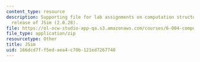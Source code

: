 ```yaml
---
content_type: resource
description: Supporting file for lab assignments on computation structures. Latest
  release of JSim (2.0.28).
file: https://ol-ocw-studio-app-qa.s3.amazonaws.com/courses/6-004-computation-structures-spring-2009/166dcd7ff5edaea4c70b121ed7267740_jsim.jar
file_type: application/zip
resourcetype: Other
title: JSim
uid: 166dcd7f-f5ed-aea4-c70b-121ed7267740
---
```


